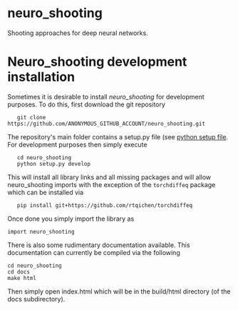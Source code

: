 # neuro_shooting
Shooting approaches for deep neural networks.

# Neuro_shooting development installation

Sometimes it is desirable to install *neuro_shooting* for development purposes. To do this, first download the git repository

```
   git clone https://github.com/ANONYMOUS_GITHUB_ACCOUNT/neuro_shooting.git
```

The repository's main folder contains a setup.py file (see [python setup file](https://github.com/kennethreitz/setup.py "python setup file"). For development purposes then simply execute

```
   cd neuro_shooting
   python setup.py develop
```

This will install all library links and all missing packages and will allow neuro_shooting imports with the exception of the `torchdiffeq` package which can be installed via

```
   pip install git+https://github.com/rtqichen/torchdiffeq
```

Once done you simply import the library as

```
import neuro_shooting
```

There is also some rudimentary documentation available. This documentation can currently be compiled via the following

```
cd neuro_shooting
cd docs
make html
```

Then simply open index.html which will be in the build/html directory (of the docs subdirectory).
